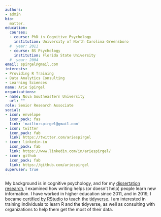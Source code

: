 ```yaml
---
authors:
- admin
bio: 
  matter.
education:
  courses:
  - course: PhD in Cognitive Psychology
    institution: University of North Carolina Greensboro
  #  year: 2011
  - course: BS Psychology
    institution: Florida State University
  #  year: 2004
email: spirgel@gmail.com
interests:
- Providing R Training
- Data Analytics Consulting
- Learning Sciences
name: Arie Spirgel
organizations:
- name: Nova Southeastern University
  url: ""
role: Senior Research Associate
social:
- icon: envelope
  icon_pack: fas
  link: 'mailto:spirgel@gmail.com'
- icon: twitter
  icon_pack: fab
  link: https://twitter.com/ariespirgel
- icon: linkedin-in
  icon_pack: fab
  link: https://www.linkedin.com/in/ariespirgel/
- icon: github
  icon_pack: fab
  link: https://github.com/ariespirgel
superuser: true
---
```


My background is in cognitive psychology, and for my [dissertation research](https://link.springer.com/article/10.1007/s10648-014-9290-2), I examined how writing helps (or doesn't help) people learn new information. I have worked in higher education since 2011, and in 2019, I became [certified by RStudio](https://education.rstudio.com/trainers/) to teach the [tidyverse](https://www.tidyverse.org/). I am interested in training individuals to learn R and the tidyverse, as well as consulting with organizations to help them get the most of their data.
